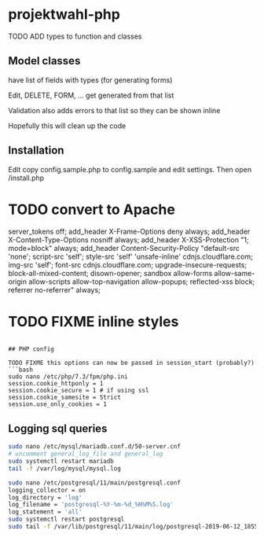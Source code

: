 # projektwahl-php

TODO ADD types to function and classes

## Model classes

have list of fields with types (for generating forms)

Edit, DELETE, FORM, ... get generated from that list

Validation also adds errors to that list so they can be shown inline

Hopefully this will clean up the code






## Installation

Edit copy config.sample.php to config.sample and edit settings. Then open /install.php

# TODO convert to Apache

server_tokens off;
add_header X-Frame-Options deny always;
add_header X-Content-Type-Options nosniff always;
add_header X-XSS-Protection "1; mode=block" always;
add_header Content-Security-Policy "default-src 'none'; script-src 'self'; style-src 'self' 'unsafe-inline' cdnjs.cloudflare.com; img-src 'self'; font-src cdnjs.cloudflare.com; upgrade-insecure-requests; block-all-mixed-content; disown-opener; sandbox allow-forms allow-same-origin allow-scripts allow-top-navigation allow-popups; reflected-xss block; referrer no-referrer" always;
# TODO FIXME inline styles
```

## PHP config

TODO FIXME this options can now be passed in session_start (probably?)
```bash
sudo nano /etc/php/7.3/fpm/php.ini
session.cookie_httponly = 1
session.cookie_secure = 1 # if using ssl
session.cookie_samesite = Strict
session.use_only_cookies = 1
```

## Logging sql queries

```bash
sudo nano /etc/mysql/mariadb.conf.d/50-server.cnf
# uncomment general_log_file and general_log
sudo systemctl restart mariadb
tail -f /var/log/mysql/mysql.log
```

```bash
sudo nano /etc/postgresql/11/main/postgresql.conf
logging_collector = on
log_directory = 'log'
log_filename = 'postgresql-%Y-%m-%d_%H%M%S.log'
log_statement = 'all'
sudo systemctl restart postgresql
sudo tail -f /var/lib/postgresql/11/main/log/postgresql-2019-06-12_185549.log
```
